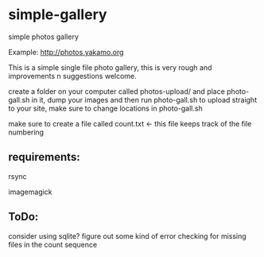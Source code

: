 # simple-gallery
simple photos gallery

Example: http://photos.yakamo.org

This is a simple single file photo gallery, this is very rough and improvements n suggestions welcome.

create a folder on your computer called photos-upload/ and place photo-gall.sh in it, dump your images and then run photo-gall.sh to upload straight to your site, make sure to change locations in photo-gall.sh

make sure to create a file called count.txt <- this file keeps track of the file numbering

requirements:
-------------
rsync

imagemagick


ToDo:
-----

consider using sqlite?
figure out some kind of error checking for missing files in the count sequence
